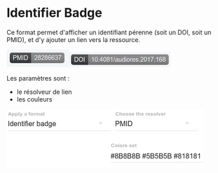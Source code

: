 # Identifier Badge

Ce format permet d'afficher un identifiant pérenne \(soit un DOI, soit un PMID\), et d'y ajouter un lien vers la ressource.

![](/assets/FormatIdentifierBadgePMID.png)![](/assets/FormatIdentifierBadgeDOI.png)

Les paramètres sont :

* le résolveur de lien
* les couleurs

![](/assets/FormatIdentifierBadgeParameters.png)



